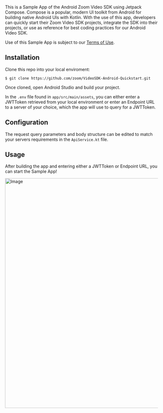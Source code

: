 This is a Sample App of the Android Zoom Video SDK using Jetpack Compose. Compose is a popular, modern UI toolkit from Android for building native Android UIs with Kotlin. With the use of this app, developers can quickly start
their Zoom Video SDK projects, integrate the SDK into their projects, or use as reference for best coding practices for our Android Video SDK. 

Use of this Sample App is subject to our [Terms of Use](https://www.zoom.com/en/trust/terms/).

## Installation

Clone this repo into your local enviroment:
```
$ git clone https://github.com/zoom/VideoSDK-Android-Quickstart.git
```

Once cloned, open Android Studio and build your project.

In the `.env` file found in `app/src/main/assets`, you can either enter a JWTToken retrieved from your local environment or enter an Endpoint URL to a server of your choice, which the app will use to query for a JWTToken. 

## Configuration
The request query parameters and body structure can be edited to match your servers requirements in the `ApiService.kt` file.  


## Usage
After building the app and entering either a JWTToken or Endpoint URL, you can start the Sample App!  

<img width="755" alt="Image" src="https://github.com/user-attachments/assets/4ba622e9-2bde-45f9-bdfe-bbb2f8a288f3" />
